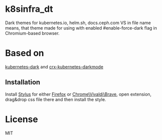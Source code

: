 # k8sinfra_dt
Dark themes for kubernetes.io, helm.sh, docs.ceph.com
VS in file name means, that theme made for using with enabled #enable-force-dark flag in Chromium-based browser.

# Based on

[kubernetes-dark](https://github.com/murarisumit/kubernetes-dark) and [crx-kubernetes-darkmode](https://github.com/aptakube/crx-kubernetes-darkmode)

## Installation

Install [Stylus](https://add0n.com/stylus.html) for either [Firefox](https://addons.mozilla.org/en-US/firefox/addon/styl-us/) or [Chrome\Vivaldi\Brave](https://chrome.google.com/webstore/detail/stylus/clngdbkpkpeebahjckkjfobafhncgmne), open extension, drag&drop css file there and then install the style.
# License
MIT
